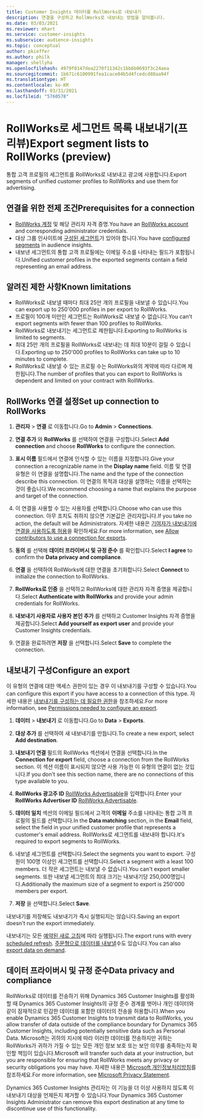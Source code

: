 ```yaml
---
title: Customer Insights 데이터를 RollWorks로 내보내기
description: 연결을 구성하고 RollWorks로 내보내는 방법을 알아봅니다.
ms.date: 03/03/2021
ms.reviewer: mhart
ms.service: customer-insights
ms.subservice: audience-insights
ms.topic: conceptual
author: pkieffer
ms.author: philk
manager: shellyha
ms.openlocfilehash: 4979f0147dea2270f11342c1bb6b0693f3c24aea
ms.sourcegitcommit: 1b671c6100991fea1cace04b5d4fcedcd88aa94f
ms.translationtype: HT
ms.contentlocale: ko-KR
ms.lasthandoff: 03/31/2021
ms.locfileid: "5760578"
---
```

# <a name="export-segment-lists-to-rollworks-preview"></a><span data-ttu-id="5641a-103">RollWorks로 세그먼트 목록 내보내기(프리뷰)</span><span class="sxs-lookup"><span data-stu-id="5641a-103">Export segment lists to RollWorks (preview)</span></span>

<span data-ttu-id="5641a-104">통합 고객 프로필의 세그먼트를 RollWorks로 내보내고 광고에 사용합니다.</span><span class="sxs-lookup"><span data-stu-id="5641a-104">Export segments of unified customer profiles to RollWorks and use them for advertising.</span></span> 

## <a name="prerequisites-for-a-connection"></a><span data-ttu-id="5641a-105">연결을 위한 전제 조건</span><span class="sxs-lookup"><span data-stu-id="5641a-105">Prerequisites for a connection</span></span>

-   <span data-ttu-id="5641a-106">[RollWorks 계정](https://www.rollworks.com/) 및 해당 관리자 자격 증명.</span><span class="sxs-lookup"><span data-stu-id="5641a-106">You have an [RollWorks account](https://www.rollworks.com/) and corresponding administrator credentials.</span></span>
-   <span data-ttu-id="5641a-107">대상 그룹 인사이트에 [구성된 세그먼트](segments.md)가 있어야 합니다.</span><span class="sxs-lookup"><span data-stu-id="5641a-107">You have [configured segments](segments.md) in audience insights.</span></span>
-   <span data-ttu-id="5641a-108">내보낸 세그먼트의 통합 고객 프로필에는 이메일 주소를 나타내는 필드가 포함됩니다.</span><span class="sxs-lookup"><span data-stu-id="5641a-108">Unified customer profiles in the exported segments contain a field representing an email address.</span></span>

## <a name="known-limitations"></a><span data-ttu-id="5641a-109">알려진 제한 사항</span><span class="sxs-lookup"><span data-stu-id="5641a-109">Known limitations</span></span>

- <span data-ttu-id="5641a-110">RollWorks로 내보낼 때마다 최대 25만 개의 프로필을 내보낼 수 있습니다.</span><span class="sxs-lookup"><span data-stu-id="5641a-110">You can export up to 250'000 profiles in per export to RollWorks.</span></span>
- <span data-ttu-id="5641a-111">프로필이 100개 미만인 세그먼트는 RollWorks로 내보낼 수 없습니다.</span><span class="sxs-lookup"><span data-stu-id="5641a-111">You can't export segments with fewer than 100 profiles to RollWorks.</span></span> 
- <span data-ttu-id="5641a-112">RollWorks로 내보내기는 세그먼트로 제한됩니다.</span><span class="sxs-lookup"><span data-stu-id="5641a-112">Exporting to RollWorks is limited to segments.</span></span>
- <span data-ttu-id="5641a-113">최대 25만 개의 프로필을 RollWorks로 내보내는 데 최대 10분이 걸릴 수 있습니다.</span><span class="sxs-lookup"><span data-stu-id="5641a-113">Exporting up to 250'000 profiles to RollWorks can take up to 10 minutes to complete.</span></span> 
- <span data-ttu-id="5641a-114">RollWorks로 내보낼 수 있는 프로필 수는 RollWorks와의 계약에 따라 다르며 제한됩니다.</span><span class="sxs-lookup"><span data-stu-id="5641a-114">The number of profiles that you can export to RollWorks is dependent and limited on your contract with RollWorks.</span></span>

## <a name="set-up-connection-to-rollworks"></a><span data-ttu-id="5641a-115">RollWorks 연결 설정</span><span class="sxs-lookup"><span data-stu-id="5641a-115">Set up connection to RollWorks</span></span>

1. <span data-ttu-id="5641a-116">**관리자** > **연결** 로 이동합니다.</span><span class="sxs-lookup"><span data-stu-id="5641a-116">Go to **Admin** > **Connections**.</span></span>

1. <span data-ttu-id="5641a-117">**연결 추가** 와 **RollWorks** 를 선택하여 연결을 구성합니다.</span><span class="sxs-lookup"><span data-stu-id="5641a-117">Select **Add connection** and choose **RollWorks** to configure the connection.</span></span>

1. <span data-ttu-id="5641a-118">**표시 이름** 필드에서 연결에 인식할 수 있는 이름을 지정합니다.</span><span class="sxs-lookup"><span data-stu-id="5641a-118">Give your connection a recognizable name in the **Display name** field.</span></span> <span data-ttu-id="5641a-119">이름 및 연결 유형은 이 연결을 설명합니다.</span><span class="sxs-lookup"><span data-stu-id="5641a-119">The name and the type of the connection describe this connection.</span></span> <span data-ttu-id="5641a-120">이 연결의 목적과 대상을 설명하는 이름을 선택하는 것이 좋습니다.</span><span class="sxs-lookup"><span data-stu-id="5641a-120">We recommend choosing a name that explains the purpose and target of the connection.</span></span>

1. <span data-ttu-id="5641a-121">이 연결을 사용할 수 있는 사용자를 선택합니다.</span><span class="sxs-lookup"><span data-stu-id="5641a-121">Choose who can use this connection.</span></span> <span data-ttu-id="5641a-122">아무 조치도 취하지 않으면 기본값은 관리자입니다.</span><span class="sxs-lookup"><span data-stu-id="5641a-122">If you take no action, the default will be Administrators.</span></span> <span data-ttu-id="5641a-123">자세한 내용은 [기여자가 내보내기에 연결을 사용하도록 허용](connections.md#allow-contributors-to-use-a-connection-for-exports)을 확인하세요.</span><span class="sxs-lookup"><span data-stu-id="5641a-123">For more information, see [Allow contributors to use a connection for exports](connections.md#allow-contributors-to-use-a-connection-for-exports).</span></span>

1. <span data-ttu-id="5641a-124">**동의** 를 선택해 **데이터 프라이버시 및 규정 준수** 를 확인합니다.</span><span class="sxs-lookup"><span data-stu-id="5641a-124">Select **I agree** to confirm the **Data privacy and compliance**.</span></span>

1. <span data-ttu-id="5641a-125">**연결** 을 선택하여 RollWorks에 대한 연결을 초기화합니다.</span><span class="sxs-lookup"><span data-stu-id="5641a-125">Select **Connect** to initialize the connection to RollWorks.</span></span>

1. <span data-ttu-id="5641a-126">**RollWorks로 인증** 을 선택하고 RollWorks에 대한 관리자 자격 증명을 제공합니다.</span><span class="sxs-lookup"><span data-stu-id="5641a-126">Select **Authenticate with RollWorks** and provide your admin credentials for RollWorks.</span></span>

1. <span data-ttu-id="5641a-127">**내보내기 사용자로 사용자 본인 추가** 를 선택하고 Customer Insights 자격 증명을 제공합니다.</span><span class="sxs-lookup"><span data-stu-id="5641a-127">Select **Add yourself as export user** and provide your Customer Insights credentials.</span></span>

1. <span data-ttu-id="5641a-128">연결을 완료하려면 **저장** 을 선택합니다.</span><span class="sxs-lookup"><span data-stu-id="5641a-128">Select **Save** to complete the connection.</span></span>

## <a name="configure-an-export"></a><span data-ttu-id="5641a-129">내보내기 구성</span><span class="sxs-lookup"><span data-stu-id="5641a-129">Configure an export</span></span>

<span data-ttu-id="5641a-130">이 유형의 연결에 대한 액세스 권한이 있는 경우 이 내보내기를 구성할 수 있습니다.</span><span class="sxs-lookup"><span data-stu-id="5641a-130">You can configure this export if you have access to a connection of this type.</span></span> <span data-ttu-id="5641a-131">자세한 내용은 [내보내기를 구성하는 데 필요한 권한](export-destinations.md#set-up-a-new-export)을 참조하세요.</span><span class="sxs-lookup"><span data-stu-id="5641a-131">For more information, see [Permissions needed to configure an export](export-destinations.md#set-up-a-new-export).</span></span>

1. <span data-ttu-id="5641a-132">**데이터** > **내보내기** 로 이동합니다.</span><span class="sxs-lookup"><span data-stu-id="5641a-132">Go to **Data** > **Exports**.</span></span>

1. <span data-ttu-id="5641a-133">**대상 추가** 를 선택하여 새 내보내기를 만듭니다.</span><span class="sxs-lookup"><span data-stu-id="5641a-133">To create a new export, select **Add destination**.</span></span>

1. <span data-ttu-id="5641a-134">**내보내기 연결** 필드의 RollWorks 섹션에서 연결을 선택합니다.</span><span class="sxs-lookup"><span data-stu-id="5641a-134">In the **Connection for export** field, choose a connection from the RollWorks section.</span></span> <span data-ttu-id="5641a-135">이 섹션 이름이 표시되지 않으면 사용 가능한 이 유형의 연결이 없는 것입니다.</span><span class="sxs-lookup"><span data-stu-id="5641a-135">If you don't see this section name, there are no connections of this type available to you.</span></span>

1. <span data-ttu-id="5641a-136">**RollWorks 광고주 ID** [RollWorks Advertisable](https://help.adroll.com/hc/articles/212011838-Advertiser-Profiles)을 입력합니다.</span><span class="sxs-lookup"><span data-stu-id="5641a-136">Enter your **RollWorks Advertiser ID** [RollWorks Advertisable](https://help.adroll.com/hc/articles/212011838-Advertiser-Profiles).</span></span>

3. <span data-ttu-id="5641a-137">**데이터 일치** 섹션의 이메일 필드에서 고객의 **이메일** 주소를 나타내는 통합 고객 프로필의 필드를 선택합니다.</span><span class="sxs-lookup"><span data-stu-id="5641a-137">In the **Data matching** section, in the **Email** field, select the field in your unified customer profile that represents a customer's email address.</span></span> <span data-ttu-id="5641a-138">RollWorks로 세그먼트를 내보내야 합니다.</span><span class="sxs-lookup"><span data-stu-id="5641a-138">It's required to export segments to RollWorks.</span></span>

1. <span data-ttu-id="5641a-139">내보낼 세그먼트를 선택합니다.</span><span class="sxs-lookup"><span data-stu-id="5641a-139">Select the segments you want to export.</span></span> <span data-ttu-id="5641a-140">구성원이 100명 이상인 세그먼트를 선택합니다.</span><span class="sxs-lookup"><span data-stu-id="5641a-140">Select a segment with a least 100 members.</span></span> <span data-ttu-id="5641a-141">더 작은 세그먼트는 내보낼 수 없습니다.</span><span class="sxs-lookup"><span data-stu-id="5641a-141">You can't export smaller segments.</span></span> <span data-ttu-id="5641a-142">또한 내보낼 세그먼트의 최대 크기는 내보내기당 250,000명입니다.</span><span class="sxs-lookup"><span data-stu-id="5641a-142">Additionally the maximum size of a segment to export is 250'000 members per export.</span></span> 

1. <span data-ttu-id="5641a-143">**저장** 을 선택합니다.</span><span class="sxs-lookup"><span data-stu-id="5641a-143">Select **Save**.</span></span>

<span data-ttu-id="5641a-144">내보내기를 저장해도 내보내기가 즉시 실행되지는 않습니다.</span><span class="sxs-lookup"><span data-stu-id="5641a-144">Saving an export doesn't run the export immediately.</span></span>

<span data-ttu-id="5641a-145">내보내기는 모든 [예약된 새로 고침](system.md#schedule-tab)에 따라 실행됩니다.</span><span class="sxs-lookup"><span data-stu-id="5641a-145">The export runs with every [scheduled refresh](system.md#schedule-tab).</span></span> <span data-ttu-id="5641a-146">[주문형으로 데이터를 내보낼](export-destinations.md#run-exports-on-demand)수도 있습니다.</span><span class="sxs-lookup"><span data-stu-id="5641a-146">You can also [export data on demand](export-destinations.md#run-exports-on-demand).</span></span> 


## <a name="data-privacy-and-compliance"></a><span data-ttu-id="5641a-147">데이터 프라이버시 및 규정 준수</span><span class="sxs-lookup"><span data-stu-id="5641a-147">Data privacy and compliance</span></span>

<span data-ttu-id="5641a-148">RollWorks로 데이터를 전송하기 위해 Dynamics 365 Customer Insights를 활성화 할 때 Dynamics 365 Customer Insights의 규정 준수 경계를 벗어나 개인 데이터와 같이 잠재적으로 민감한 데이터를 포함한 데이터의 전송을 허용합니다.</span><span class="sxs-lookup"><span data-stu-id="5641a-148">When you enable Dynamics 365 Customer Insights to transmit data to RollWorks, you allow transfer of data outside of the compliance boundary for Dynamics 365 Customer Insights, including potentially sensitive data such as Personal Data.</span></span> <span data-ttu-id="5641a-149">Microsoft는 귀하의 지시에 따라 이러한 데이터를 전송하지만 귀하는 RollWorks가 귀하가 가질 수 있는 모든 개인 정보 보호 또는 보안 의무를 충족하는지 확인할 책임이 있습니다.</span><span class="sxs-lookup"><span data-stu-id="5641a-149">Microsoft will transfer such data at your instruction, but you are responsible for ensuring that RollWorks meets any privacy or security obligations you may have.</span></span> <span data-ttu-id="5641a-150">자세한 내용은 [Microsoft 개인정보처리방침](https://go.microsoft.com/fwlink/?linkid=396732)를 참조하세요.</span><span class="sxs-lookup"><span data-stu-id="5641a-150">For more information, see [Microsoft Privacy Statement](https://go.microsoft.com/fwlink/?linkid=396732).</span></span>

<span data-ttu-id="5641a-151">Dynamics 365 Customer Insights 관리자는 이 기능을 더 이상 사용하지 않도록 이 내보내기 대상을 언제든지 제거할 수 있습니다.</span><span class="sxs-lookup"><span data-stu-id="5641a-151">Your Dynamics 365 Customer Insights Administrator can remove this export destination at any time to discontinue use of this functionality.</span></span>
